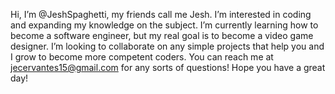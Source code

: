 Hi, I’m @JeshSpaghetti, my friends call me Jesh.
I’m interested in coding and expanding my knowledge on the subject.
I’m currently learning how to become a software engineer, but my real goal is to become a video game designer. 
I’m looking to collaborate on any simple projects that help you and I grow to become more competent coders.
You can reach me at jecervantes15@gmail.com for any sorts of questions! Hope you have a great day!

<!---
JeshSpaghetti/JeshSpaghetti is a ✨ special ✨ repository because its `README.md` (this file) appears on your GitHub profile.
You can click the Preview link to take a look at your changes.
--->
